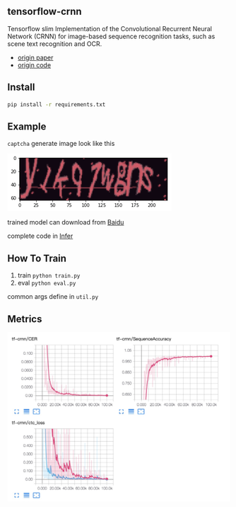 ## tensorflow-crnn

Tensorflow slim Implementation of the Convolutional Recurrent Neural Network (CRNN) for image-based sequence recognition tasks, such as scene text recognition and OCR.

* [origin paper](http://arxiv.org/abs/1507.05717)
* [origin code](https://github.com/bgshih/crnn)

## Install

```bash
pip install -r requirements.txt
```

## Example

`captcha` generate image look like this

![example](resource/example.png)

trained model can download from [Baidu](https://pan.baidu.com/s/1Y8i14TE4DiST-YTUi4eueA)

complete code in  [Infer](infer.ipynb)

## How To Train

1. train `python train.py`
1. eval `python eval.py`

common args define in `util.py`

## Metrics

![Sequence Accuracy](resource/metrics.jpg)

